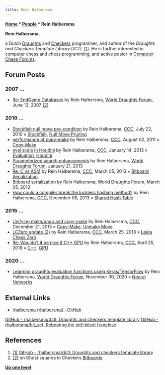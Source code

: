```yaml
---
title: Rein Halbersma
---
```

**[Home](Home "Home") \* [People](People "People") \* Rein Halbersma**


**Rein Halbersma**,  

a Dutch [Draughts](Draughts "Draughts") and [Checkers](Checkers "Checkers") programmer, and author of the *Draughts and Checkers Template Library DCTL* <a id="cite-note-1" href="#cite-ref-1">[1]</a>. He is further interested in computer chess and chess programming, and active poster in [Computer Chess Forums](Computer_Chess_Forums "Computer Chess Forums"). 



## Forum Posts


### 2007 ...


* [Re: EndGame Databases](http://laatste.info/bb3/viewtopic.php?p=56160) by Rein Halbersma, [World Draughts Forum](http://laatste.info/bb3/index.php), June 13, 2007 <a id="cite-note-2" href="#cite-ref-2">[2]</a>


### 2010 ...


* [Stockfish null move pre-condition](http://www.talkchess.com/forum/viewtopic.php?t=35543) by Rein Halbersma, [CCC](CCC "CCC"), July 22, 2010 » [Stockfish](Stockfish "Stockfish"), [Null Move Pruning](Null_Move_Pruning "Null Move Pruning")
* [performance of copy-make](http://www.talkchess.com/forum/viewtopic.php?t=39938) by Rein Halbersma, [CCC](CCC "CCC"), August 02, 2011 » [Copy-Make](Copy-Make "Copy-Make")
* [eval scale in Houdini](http://www.talkchess.com/forum/viewtopic.php?t=46879) by Rein Halbersma, [CCC](CCC "CCC"), January 14, 2013 » [Evaluation](Evaluation "Evaluation"), [Houdini](Houdini "Houdini")
* [Parameterized search enhancements](http://laatste.info/bb3/viewtopic.php?f=53&t=4037&sid=35cf89fbd7e88f75c93f3d58ccb6e59a) by Rein Halbersma, [World Draughts Forum](http://laatste.info/bb3/index.php), January 21, 2013
* [Re: C vs ASM](http://www.talkchess.com/forum/viewtopic.php?t=47414&start=4) by Rein Halbersma, [CCC](CCC "CCC"), March 05, 2013 » [Bitboard Serialization](Bitboard_Serialization "Bitboard Serialization")
* [Bitboard serialization](http://laatste.info/bb3/viewtopic.php?f=53&t=4072&sid=35cf89fbd7e88f75c93f3d58ccb6e59a) by Rein Halbersma, [World Draughts Forum](http://laatste.info/bb3/index.php), March 05, 2013
* [How could a compiler break the lockless hashing method?](http://www.talkchess.com/forum/viewtopic.php?t=50388) by Rein Halbersma, [CCC](CCC "CCC"), December 08, 2013 » [Shared Hash Table](Shared_Hash_Table "Shared Hash Table")


### 2015 ...


* [Unifying make/undo and copy-make](http://www.talkchess.com/forum/viewtopic.php?t=58647) by Rein Halbersma, [CCC](CCC "CCC"), December 21, 2015 » [Copy-Make](Copy-Make "Copy-Make"), [Unmake Move](Unmake_Move "Unmake Move")
* [LCZero update (2)](http://www.talkchess.com/forum3/viewtopic.php?f=2&t=66929) by Rein Halbersma, [CCC](CCC "CCC"), March 25, 2018 » [Leela Chess Zero](Leela_Chess_Zero "Leela Chess Zero")
* [Re: Wouldn't it be nice if C++ GPU](http://www.talkchess.com/forum3/viewtopic.php?f=7&t=70584&start=5) by Rein Halbersma, [CCC](CCC "CCC"), April 25, 2019 » [C++](Cpp "Cpp"), [GPU](GPU "GPU")


### 2020 ...


* [Learning draughts evaluation functions using Keras/TensorFlow](http://laatste.info/bb3/viewtopic.php?f=53&t=8327) by Rein Halbersma, [World Draughts Forum](http://laatste.info/bb3/viewforum.php?f=53), November 30, 2020 » [Neural Networks](Neural_Networks "Neural Networks")


## External Links


* [rhalbersma (rhalbersma) · GitHub](https://github.com/rhalbersma)


 [GitHub - rhalbersma/dctl: Draughts and checkers template library](https://github.com/rhalbersma/dctl)
 [GitHub - rhalbersma/bit\_set: Rebooting the std::bitset franchise](https://github.com/rhalbersma/bit_set)
## References


1. <a id="cite-ref-1" href="#cite-note-1">[1]</a> [GitHub - rhalbersma/dctl: Draughts and checkers template library](https://github.com/rhalbersma/dctl)
2. <a id="cite-ref-2" href="#cite-note-2">[2]</a> on Ghost squares in Checkers [Bitboards](Bitboards "Bitboards")

**[Up one level](People "People")**







 
